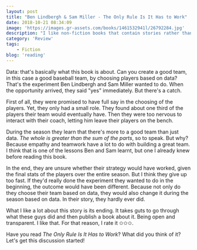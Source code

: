 ```yaml
---
layout: post
title: "Ben Lindbergh & Sam Miller - The Only Rule Is It Has to Work"
date: 2018-10-21 08:34:09
image: 'https://images.gr-assets.com/books/1461532941l/26792284.jpg'
description: "I like non-fiction books that contain stories rather than facts and figures. What I knew from <em>The Only Rule Is It Has to Work</em> before I started, was that this was a story-kind of non-fiction book. I was happy to start reading it and overall I'm quite happy that I did!"
category: 'Review'
tags:
    - Fiction
blog: 'reading'
---
```

Data: that's basically what this book is about. Can you create a good team, in this case a good baseball team, by choosing players based on data? That's the experiment Ben Lindbergh and Sam Miller wanted to do. When the opportunity arrived, they said "yes" immediately. But there's a catch.

First of all, they were promised to have full say in the choosing of the players. Yet, they only had a small role. They found about one third of the players their team would eventually have. Then they were too nervous to interact with their coach, letting him leave their players on the bench. 

During the season they learn that there's more to a good team than just data. <em>The whole is greater than the sum of the parts</em>, so to speak. But why? Because empathy and teamwork have a lot to do with building a great team. I think that is one of the lessons Ben and Sam learnt, but one I already knew before reading this book.

In the end, they are unsure whether their strategy would have worked, given the final stats of the players over the entire season. But I think they give up too fast. If they'd really done the experiment they wanted to do in the beginning, the outcome would have been different. Because not only do they choose their team based on data, they would also change it during the season based on data. In their story, they hardly ever did.

What I like a lot about this story is its ending. It takes guts to go through what these guys did and then publish a book about it. Being open and transparent. I like that. For that reason, I rate it ✩✩✩. 

Have you read <em>The Only Rule Is It Has to Work</em>? What did you think of it? Let's get this discussion started!    